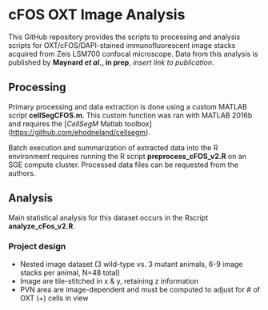 # cFOS OXT Image Analysis
This GitHub repository provides the scripts to processing and analysis scripts for OXT/cFOS/DAPI-stained immunofluorescent image stacks acquired from Zeis LSM700 confocal microscope. Data from this analysis is published by **Maynard *et al.*, in prep**, *insert link to publication*. 

## Processing 
Primary processing and data extraction is done using a custom MATLAB script **cellSegCFOS.m**. This custom function was ran with MATLAB 2016b and requires the [*CellSegM* Matlab toolbox] (https://github.com/ehodneland/cellsegm). 

Batch execution and summarization of extracted data into the R environment requires running the R script **preprocess_cFOS_v2.R** on an SGE compute cluster. Processed data files can be requested from the authors.

## Analysis
Main statistical analysis for this dataset occurs in the Rscript **analyze_cFos_v2.R**. 

### Project design
* Nested image dataset (3 wild-type vs. 3 mutant animals, 6-9 image stacks per animal, N=48 total)
* Image are tile-stitched in x & y, retaining z information
* PVN area are image-dependent and must be computed to adjust for # of OXT (+) cells in view
